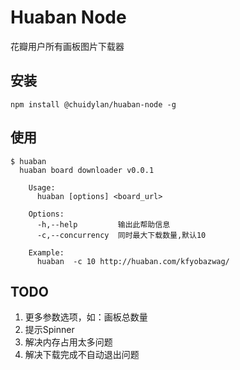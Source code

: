 # Huaban Node

花瓣用户所有画板图片下载器

## 安装

```
npm install @chuidylan/huaban-node -g
```

## 使用

```
$ huaban
  huaban board downloader v0.0.1

    Usage:
      huaban [options] <board_url>

    Options:
      -h,--help         输出此帮助信息
      -c,--concurrency  同时最大下载数量,默认10

    Example:
      huaban  -c 10 http://huaban.com/kfyobazwag/
```
## TODO

1. 更多参数选项，如：画板总数量
2. 提示Spinner
3. 解决内存占用太多问题
4. 解决下载完成不自动退出问题
